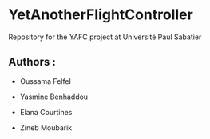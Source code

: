 # YetAnotherFlightController

Repository for the YAFC project at Université Paul Sabatier



## Authors :

- Oussama Felfel

- Yasmine Benhaddou

- Elana Courtines

- Zineb Moubarik
